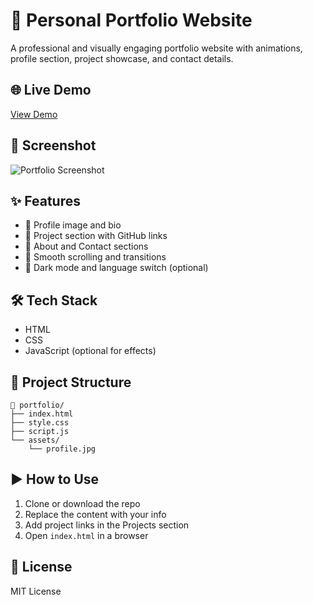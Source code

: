 # 💼 Personal Portfolio Website

A professional and visually engaging portfolio website with animations, profile section, project showcase, and contact details.

## 🌐 Live Demo
[View Demo](https://yourusername.github.io/portfolio)

## 📸 Screenshot
![Portfolio Screenshot](screenshots/portfolio.png)

## ✨ Features
- 👤 Profile image and bio
- 🚀 Project section with GitHub links
- 📝 About and Contact sections
- 🎨 Smooth scrolling and transitions
- 🌙 Dark mode and language switch (optional)

## 🛠 Tech Stack
- HTML
- CSS
- JavaScript (optional for effects)

## 📂 Project Structure
```
📁 portfolio/
├── index.html
├── style.css
├── script.js
└── assets/
    └── profile.jpg
```

## ▶️ How to Use
1. Clone or download the repo
2. Replace the content with your info
3. Add project links in the Projects section
4. Open `index.html` in a browser

## 📃 License
MIT License